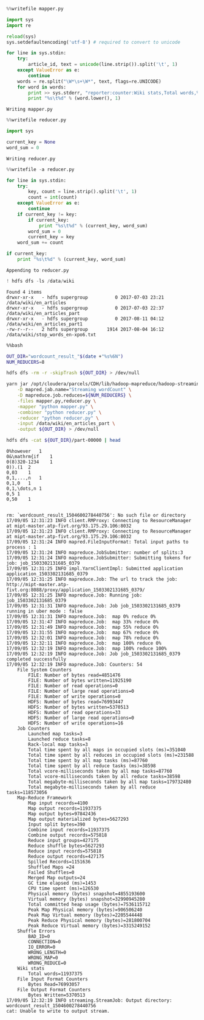

```python
%%writefile mapper.py

import sys
import re

reload(sys)
sys.setdefaultencoding('utf-8') # required to convert to unicode

for line in sys.stdin:
    try:
        article_id, text = unicode(line.strip()).split('\t', 1)
    except ValueError as e:
        continue
    words = re.split("\W*\s+\W*", text, flags=re.UNICODE)
    for word in words:
        print >> sys.stderr, "reporter:counter:Wiki stats,Total words,%d" % 1
        print "%s\t%d" % (word.lower(), 1)
```

    Writing mapper.py



```python
%%writefile reducer.py

import sys

current_key = None
word_sum = 0
```

    Writing reducer.py



```python
%%writefile -a reducer.py

for line in sys.stdin:
    try:
        key, count = line.strip().split('\t', 1)
        count = int(count)
    except ValueError as e:
        continue
    if current_key != key:
        if current_key:
            print "%s\t%d" % (current_key, word_sum)
        word_sum = 0
        current_key = key
    word_sum += count

if current_key:
    print "%s\t%d" % (current_key, word_sum)
```

    Appending to reducer.py



```python
! hdfs dfs -ls /data/wiki
```

    Found 4 items
    drwxr-xr-x   - hdfs supergroup          0 2017-07-03 23:21 /data/wiki/en_articles
    drwxr-xr-x   - hdfs supergroup          0 2017-07-03 22:37 /data/wiki/en_articles_part
    drwxr-xr-x   - hdfs supergroup          0 2017-08-11 04:12 /data/wiki/en_articles_part1
    -rw-r--r--   2 hdfs supergroup       1914 2017-08-04 16:12 /data/wiki/stop_words_en-xpo6.txt



```bash
%%bash

OUT_DIR="wordcount_result_"$(date +"%s%6N")
NUM_REDUCERS=8

hdfs dfs -rm -r -skipTrash ${OUT_DIR} > /dev/null

yarn jar /opt/cloudera/parcels/CDH/lib/hadoop-mapreduce/hadoop-streaming.jar \
    -D mapred.jab.name="Streaming wordCount" \
    -D mapreduce.job.reduces=${NUM_REDUCERS} \
    -files mapper.py,reducer.py \
    -mapper "python mapper.py" \
    -combiner "python reducer.py" \
    -reducer "python reducer.py" \
    -input /data/wiki/en_articles_part \
    -output ${OUT_DIR} > /dev/null

hdfs dfs -cat ${OUT_DIR}/part-00000 | head
```

    0%however	1
    0&\mathrm{if	1
    0(8)320-1234	1
    0)).(1	2
    0,03	1
    0,1,...,n	1
    0,1,0	1
    0,1,\dots,n	1
    0,5	1
    0,50	1


    rm: `wordcount_result_1504600278440756': No such file or directory
    17/09/05 12:31:23 INFO client.RMProxy: Connecting to ResourceManager at mipt-master.atp-fivt.org/93.175.29.106:8032
    17/09/05 12:31:23 INFO client.RMProxy: Connecting to ResourceManager at mipt-master.atp-fivt.org/93.175.29.106:8032
    17/09/05 12:31:24 INFO mapred.FileInputFormat: Total input paths to process : 1
    17/09/05 12:31:24 INFO mapreduce.JobSubmitter: number of splits:3
    17/09/05 12:31:24 INFO mapreduce.JobSubmitter: Submitting tokens for job: job_1503302131685_0379
    17/09/05 12:31:25 INFO impl.YarnClientImpl: Submitted application application_1503302131685_0379
    17/09/05 12:31:25 INFO mapreduce.Job: The url to track the job: http://mipt-master.atp-fivt.org:8088/proxy/application_1503302131685_0379/
    17/09/05 12:31:25 INFO mapreduce.Job: Running job: job_1503302131685_0379
    17/09/05 12:31:31 INFO mapreduce.Job: Job job_1503302131685_0379 running in uber mode : false
    17/09/05 12:31:31 INFO mapreduce.Job:  map 0% reduce 0%
    17/09/05 12:31:47 INFO mapreduce.Job:  map 33% reduce 0%
    17/09/05 12:31:49 INFO mapreduce.Job:  map 55% reduce 0%
    17/09/05 12:31:55 INFO mapreduce.Job:  map 67% reduce 0%
    17/09/05 12:32:01 INFO mapreduce.Job:  map 78% reduce 0%
    17/09/05 12:32:11 INFO mapreduce.Job:  map 100% reduce 0%
    17/09/05 12:32:19 INFO mapreduce.Job:  map 100% reduce 100%
    17/09/05 12:32:19 INFO mapreduce.Job: Job job_1503302131685_0379 completed successfully
    17/09/05 12:32:19 INFO mapreduce.Job: Counters: 54
    	File System Counters
    		FILE: Number of bytes read=4851476
    		FILE: Number of bytes written=11925190
    		FILE: Number of read operations=0
    		FILE: Number of large read operations=0
    		FILE: Number of write operations=0
    		HDFS: Number of bytes read=76993447
    		HDFS: Number of bytes written=5370513
    		HDFS: Number of read operations=33
    		HDFS: Number of large read operations=0
    		HDFS: Number of write operations=16
    	Job Counters 
    		Launched map tasks=3
    		Launched reduce tasks=8
    		Rack-local map tasks=3
    		Total time spent by all maps in occupied slots (ms)=351040
    		Total time spent by all reduces in occupied slots (ms)=231588
    		Total time spent by all map tasks (ms)=87760
    		Total time spent by all reduce tasks (ms)=38598
    		Total vcore-milliseconds taken by all map tasks=87760
    		Total vcore-milliseconds taken by all reduce tasks=38598
    		Total megabyte-milliseconds taken by all map tasks=179732480
    		Total megabyte-milliseconds taken by all reduce tasks=118573056
    	Map-Reduce Framework
    		Map input records=4100
    		Map output records=11937375
    		Map output bytes=97842436
    		Map output materialized bytes=5627293
    		Input split bytes=390
    		Combine input records=11937375
    		Combine output records=575818
    		Reduce input groups=427175
    		Reduce shuffle bytes=5627293
    		Reduce input records=575818
    		Reduce output records=427175
    		Spilled Records=1151636
    		Shuffled Maps =24
    		Failed Shuffles=0
    		Merged Map outputs=24
    		GC time elapsed (ms)=1453
    		CPU time spent (ms)=126530
    		Physical memory (bytes) snapshot=4855193600
    		Virtual memory (bytes) snapshot=32990945280
    		Total committed heap usage (bytes)=7536115712
    		Peak Map Physical memory (bytes)=906506240
    		Peak Map Virtual memory (bytes)=2205544448
    		Peak Reduce Physical memory (bytes)=281800704
    		Peak Reduce Virtual memory (bytes)=3315249152
    	Shuffle Errors
    		BAD_ID=0
    		CONNECTION=0
    		IO_ERROR=0
    		WRONG_LENGTH=0
    		WRONG_MAP=0
    		WRONG_REDUCE=0
    	Wiki stats
    		Total words=11937375
    	File Input Format Counters 
    		Bytes Read=76993057
    	File Output Format Counters 
    		Bytes Written=5370513
    17/09/05 12:32:19 INFO streaming.StreamJob: Output directory: wordcount_result_1504600278440756
    cat: Unable to write to output stream.

